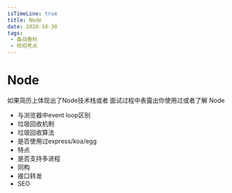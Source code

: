 ```yaml
---
isTimeLine: true
title: Node
date: 2020-10-30
tags:
 - 备战春秋
 - 校招考点
---
```

# Node

如果简历上体现出了Node技术栈或者 面试过程中表露出你使用过或者了解 Node

* 与浏览器中event loop区别
* 垃圾回收机制
* 垃圾回收算法
* 是否使用过express/koa/egg
* 特点
* 是否支持多进程
* 同构
* 接口转发
* SEO

<comment/>
<tongji/>